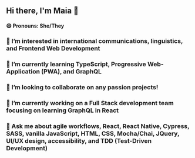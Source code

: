 ## Hi there, I'm Maia 👋
#### 😄 Pronouns: She/They
### 👀 I’m interested in international communications, linguistics, and Frontend Web Development 
### 🌱 I’m currently learning TypeScript, Progressive Web-Application (PWA), and GraphQL
### 💞️ I’m looking to collaborate on any passion projects!
### 🔭 I’m currently working on a Full Stack development team focusing on learning GraphQL in React 
### 💬 Ask me about agile workflows, React, React Native, Cypress, SASS, vanilla JavaScript, HTML, CSS, Mocha/Chai, JQuery, UI/UX design, accessibility, and TDD (Test-Driven Development)

<!--
**Maia-Cochran/Maia-Cochran** is a ✨ _special_ ✨ repository because its `README.md` (this file) appears on your GitHub profile.

Here are some ideas to get you started:

- 🔭 I’m currently working on 
- 🌱 I’m currently learning ...
- 👯 I’m looking to collaborate on ...
- 🤔 I’m looking for help with ...
- 💬 Ask me about ...
- 📫 How to reach me: ...

- ⚡ Fun fact: ...
-->
